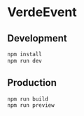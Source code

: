 # VerdeEvent

## Development

```bash
npm install
npm run dev
```

## Production

```bash
npm run build
npm run preview
```
